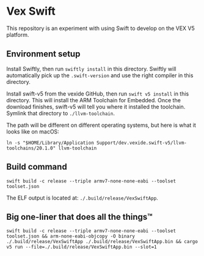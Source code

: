 # Vex Swift

This repository is an experiment with using Swift to develop on the VEX V5 platform.

## Environment setup

Install Swiftly, then run `swiftly install` in this directory. Swiftly will automatically pick up the `.swift-version` and use the right compiler in this directory.

Install swift-v5 from the vexide GitHub, then run `swift v5 install` in this directory. This will install the ARM Toolchain for Embedded. Once the download finishes, swift-v5 will tell you where it installed the toolchain. Symlink that directory to `./llvm-toolchain`.

The path will be different on different operating systems, but here is what it looks like on macOS:

```shell
ln -s "$HOME/Library/Application Support/dev.vexide.swift-v5/llvm-toolchains/20.1.0" llvm-toolchain
```

## Build command

```shell
swift build -c release --triple armv7-none-none-eabi --toolset toolset.json
```

The ELF output is located at: `./.build/release/VexSwiftApp`.

## Big one-liner that does all the things™

```shell
swift build -c release --triple armv7-none-none-eabi --toolset toolset.json && arm-none-eabi-objcopy -O binary ./.build/release/VexSwiftApp ./.build/release/VexSwiftApp.bin && cargo v5 run --file=./.build/release/VexSwiftApp.bin --slot=1
```